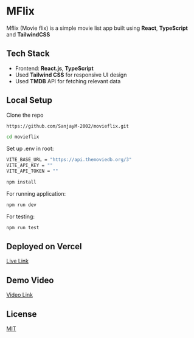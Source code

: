 # MFlix

Mflix (Movie flix) is a simple movie list app built using **React**, **TypeScript** and **TailwindCSS**

## Tech Stack

- Frontend: **React.js**, **TypeScript**
- Used **Tailwind CSS** for responsive UI design
- Used **TMDB** API for fetching relevant data

## Local Setup

Clone the repo

```bash
https://github.com/SanjayM-2002/movieflix.git
```

```bash
cd movieflix
```

Set up .env in root:

```bash
VITE_BASE_URL = "https://api.themoviedb.org/3"
VITE_API_KEY = ""
VITE_API_TOKEN = ""
```

```bash
npm install
```

For running application:

```bash
npm run dev
```

For testing:

```bash
npm run test
```

## Deployed on Vercel

[Live Link](https://movieflix-eight-rho.vercel.app/)

## Demo Video

[Video Link](https://www.loom.com/share/0ccc0ff1b0a54856861a6e9c54c643b1?sid=a585558f-ed7f-4857-ba00-6638d9fc4082)

## License

[MIT](https://choosealicense.com/licenses/mit/)
